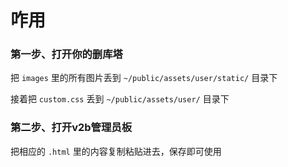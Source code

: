 # 咋用

### 第一步、打开你的删库塔

把 `images` 里的所有图片丢到 `~/public/assets/user/static/` 目录下

接着把 `custom.css` 丢到 `~/public/assets/user/` 目录下

### 第二步、打开v2b管理员板

把相应的 `.html` 里的内容复制粘贴进去，保存即可使用
